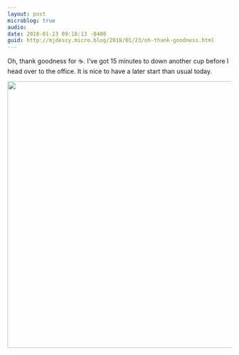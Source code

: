 ```yaml
---
layout: post
microblog: true
audio: 
date: 2018-01-23 09:18:13 -0400
guid: http://mjdescy.micro.blog/2018/01/23/oh-thank-goodness.html
---
```

Oh, thank goodness for ☕️. I’ve got 15 minutes to down another cup before I head over to the office. It is nice to have a later start than usual today.

<img src="http://mjdescy.micro.blog/uploads/2018/35cd4ac162.jpg" width="599" height="600" />
